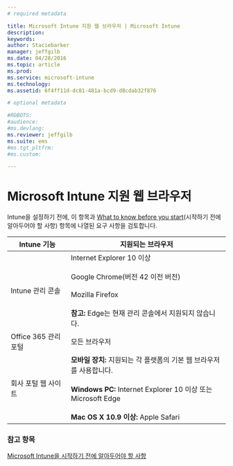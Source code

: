 ```yaml
---
# required metadata

title: Microsoft Intune 지원 웹 브라우저 | Microsoft Intune
description:
keywords:
author: Staciebarker
manager: jeffgilb
ms.date: 04/28/2016
ms.topic: article
ms.prod:
ms.service: microsoft-intune
ms.technology:
ms.assetid: 6f4ff11d-dc81-481a-bcd9-d8cdab32f876

# optional metadata

#ROBOTS:
#audience:
#ms.devlang:
ms.reviewer: jeffgilb
ms.suite: ems
#ms.tgt_pltfrm:
#ms.custom:

---
```


# Microsoft Intune 지원 웹 브라우저

Intune을 설정하기 전에, 이 항목과 [What to know before you start](what-to-know-before-you-start-microsoft-intune.md)(시작하기 전에 알아두어야 할 사항) 항목에 나열된 요구 사항을 검토합니다.

|Intune 기능 |지원되는 브라우저|
|---------|---------|
|Intune 관리 콘솔     |  Internet Explorer 10 이상<br /><br />Google Chrome(버전 42 이전 버전)<br /><br />Mozilla Firefox <br /><br />**참고:** Edge는 현재 관리 콘솔에서 지원되지 않습니다.                      
|Office 365 관리 포털     |모든 브라우저  |
|회사 포털 웹 사이트     |**모바일 장치:** 지원되는 각 플랫폼의 기본 웹 브라우저를 사용합니다.   <br /><br />**Windows PC:** Internet Explorer 10 이상 또는 Microsoft Edge<br /><br />**Mac OS X 10.9 이상:** Apple Safari    |


### 참고 항목
[Microsoft Intune을 시작하기 전에 알아두어야 할 사항](what-to-know-before-you-start-microsoft-intune.md)




<!--HONumber=May16_HO4-->



